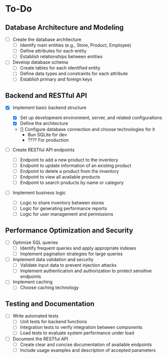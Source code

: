 # To-Do

## Database Architecture and Modeling

- [ ] Create the database architecture
  - [ ] Identify main entities (e.g., Store, Product, Employee)
  - [ ] Define attributes for each entity
  - [ ] Establish relationships between entities

- [ ] Develop database schema
  - [ ] Create tables for each identified entity
  - [ ] Define data types and constraints for each attribute
  - [ ] Establish primary and foreign keys

## Backend and RESTful API

- [X] Implement basic backend structure
  - [X] Set up development environment, server, and related configurations
  - [X] Define the architecture
  - [\] Configure database connection and choose technologies for it
    - Bun SQLite for dev
    - ???? For production

- [ ] Create RESTful API endpoints
  - [ ] Endpoint to add a new product to the inventory
  - [ ] Endpoint to update information of an existing product
  - [ ] Endpoint to delete a product from the inventory
  - [ ] Endpoint to view all available products
  - [ ] Endpoint to search products by name or category

- [ ] Implement business logic
  - [ ] Logic to share inventory between stores
  - [ ] Logic for generating performance reports
  - [ ] Logic for user management and permissions

## Performance Optimization and Security

- [ ] Optimize SQL queries
  - [ ] Identify frequent queries and apply appropriate indexes
  - [ ] Implement pagination strategies for large queries

- [ ] Implement data validation and security
  - [ ] Validate input data to prevent injection attacks
  - [ ] Implement authentication and authorization to protect sensitive endpoints

- [ ] Implement caching
  - [ ] Choose caching technology

## Testing and Documentation

- [ ] Write automated tests
  - [ ] Unit tests for backend functions
  - [ ] Integration tests to verify integration between components
  - [ ] Load tests to evaluate system performance under load

- [ ] Document the RESTful API
  - [ ] Create clear and concise documentation of available endpoints
  - [ ] Include usage examples and description of accepted parameters
